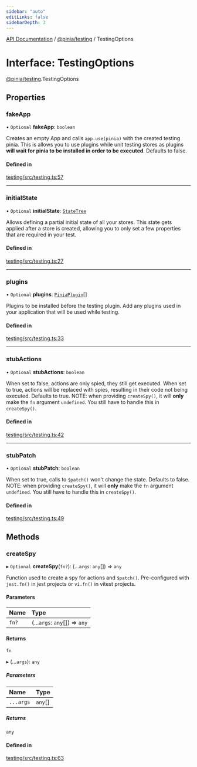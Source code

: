 ```yaml
---
sidebar: "auto"
editLinks: false
sidebarDepth: 3
---
```


[API Documentation](../index.md) / [@pinia/testing](../modules/pinia_testing.md) / TestingOptions

# Interface: TestingOptions

[@pinia/testing](../modules/pinia_testing.md).TestingOptions

## Properties

### fakeApp

• `Optional` **fakeApp**: `boolean`

Creates an empty App and calls `app.use(pinia)` with the created testing
pinia. This is allows you to use plugins while unit testing stores as
plugins **will wait for pinia to be installed in order to be executed**.
Defaults to false.

#### Defined in

[testing/src/testing.ts:57](https://github.com/vuejs/pinia/blob/6ce186f/packages/testing/src/testing.ts#L57)

___

### initialState

• `Optional` **initialState**: [`StateTree`](../modules/pinia.md#statetree)

Allows defining a partial initial state of all your stores. This state gets applied after a store is created,
allowing you to only set a few properties that are required in your test.

#### Defined in

[testing/src/testing.ts:27](https://github.com/vuejs/pinia/blob/6ce186f/packages/testing/src/testing.ts#L27)

___

### plugins

• `Optional` **plugins**: [`PiniaPlugin`](pinia.PiniaPlugin.md)[]

Plugins to be installed before the testing plugin. Add any plugins used in
your application that will be used while testing.

#### Defined in

[testing/src/testing.ts:33](https://github.com/vuejs/pinia/blob/6ce186f/packages/testing/src/testing.ts#L33)

___

### stubActions

• `Optional` **stubActions**: `boolean`

When set to false, actions are only spied, they still get executed. When
set to true, actions will be replaced with spies, resulting in their code
not being executed. Defaults to true. NOTE: when providing `createSpy()`,
it will **only** make the `fn` argument `undefined`. You still have to
handle this in `createSpy()`.

#### Defined in

[testing/src/testing.ts:42](https://github.com/vuejs/pinia/blob/6ce186f/packages/testing/src/testing.ts#L42)

___

### stubPatch

• `Optional` **stubPatch**: `boolean`

When set to true, calls to `$patch()` won't change the state. Defaults to
false. NOTE: when providing `createSpy()`, it will **only** make the `fn`
argument `undefined`. You still have to handle this in `createSpy()`.

#### Defined in

[testing/src/testing.ts:49](https://github.com/vuejs/pinia/blob/6ce186f/packages/testing/src/testing.ts#L49)

## Methods

### createSpy

▸ `Optional` **createSpy**(`fn?`): (...`args`: `any`[]) => `any`

Function used to create a spy for actions and `$patch()`. Pre-configured
with `jest.fn()` in jest projects or `vi.fn()` in vitest projects.

#### Parameters

| Name | Type |
| :------ | :------ |
| `fn?` | (...`args`: `any`[]) => `any` |

#### Returns

`fn`

▸ (...`args`): `any`

##### Parameters

| Name | Type |
| :------ | :------ |
| `...args` | `any`[] |

##### Returns

`any`

#### Defined in

[testing/src/testing.ts:63](https://github.com/vuejs/pinia/blob/6ce186f/packages/testing/src/testing.ts#L63)
